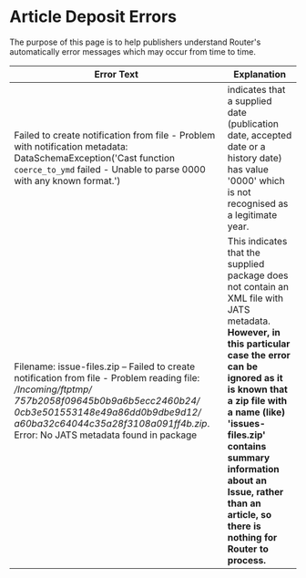 # Article Deposit Errors #

The purpose of this page is to help publishers understand Router's automatically error messages which may occur from time to time.


| Error Text | Explanation |
|---------| ---------- |
| Failed to create notification from file - Problem with notification metadata: DataSchemaException('Cast function `coerce_to_ymd` failed - Unable to parse 0000 with any known format.')                                                                            | indicates that a supplied date (publication date, accepted date or a history date) has value '0000' which is not recognised as a legitimate year. |
| Filename: issue-files.zip – Failed to create notification from file - Problem reading file: */Incoming/ftptmp/ 757b2058f09645b0b9a6b5ecc2460b24/ 0cb3e501553148e49a86dd0b9dbe9d12/ a60ba32c64044c35a28f3108a091ff4b.zip*. Error: No JATS metadata found in package | This indicates that the supplied package does not contain an XML file with JATS metadata.  **However, in this particular case the error can be ignored as it is known that a zip file with a name (like) 'issues-files.zip' contains summary information about an Issue, rather than an article, so there is nothing for Router to process.** |
